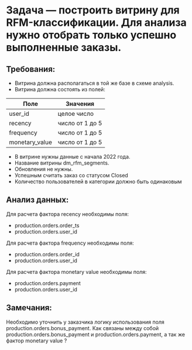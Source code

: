 # Задача — построить витрину для RFM-классификации. Для анализа нужно отобрать только успешно выполненные заказы.
## Требования:
- Витрина должна располагаться в той же базе в схеме analysis.
- Витрина должна состоять из полей:

| Поле | Значения |
|----------|----------|
| user_id | целое число |
| recency | число от 1 до 5 |
| frequency | число от 1 до 5 |
| monetary_value | число от 1 до 5 |

- В витрине нужны данные с начала 2022 года.
- Название витрины dm_rfm_segments.
- Обновления не нужны.
- Успешным считать заказ со статусом Closed
- Количество пользователей в категории должно быть одинаковым

## Анализ данных:
Для расчета фактора recency необходимы поля:
- production.orders.order_ts
- production.orders.user_id

Для расчета фактора frequency необходимы поля:
- production.orders.order_id
- production.orders.user_id

Для расчета фактора monetary value необходимы поля:
- production.orders.payment
- production.orders.user_id

## Замечания:
Необходимо уточнить у заказчика логику использования поля production.orders.bonus_payment.
Как связаны между собой production.orders.bonus_payment и production.orders.payment, а так же фактор monetary value ?


